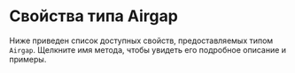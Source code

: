 # Свойства типа Airgap
Ниже приведен список доступных свойств, предоставляемых типом `Airgap`. Щелкните имя метода, чтобы увидеть его подробное описание и примеры.
